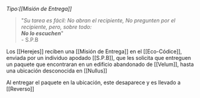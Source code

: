 _Tipo:[[Misión de Entrega]]_
> "_Su tarea es fácil: No abran el recipiente, No pregunten por el recipiente, pero, sobre todo: <br> **No lo escuchen**_" <br> - S.P.B

Los [[Herejes]] reciben una [[Misión de Entrega]] en el [[Eco-Códice]],  enviada por un individuo apodado [[S.P.B]], que les solicita que entreguen un paquete que encontraran en un edificio abandonado de [[Velum]], hasta una ubicación desconocida en [[Nullus]]

Al entregar el paquete en la ubicación, este desaparece y es llevado a [[Reverso]]